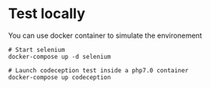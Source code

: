 # Test locally

You can use docker container to simulate the environement

```
# Start selenium
docker-compose up -d selenium

# Launch codeception test inside a php7.0 container
docker-compose up codeception
```
